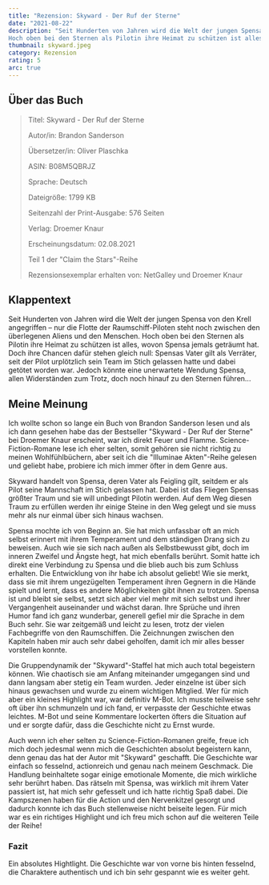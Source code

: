 ```yaml
---
title: "Rezension: Skyward - Der Ruf der Sterne"
date: "2021-08-22"
description: "Seit Hunderten von Jahren wird die Welt der jungen Spensa von den Krell angegriffen – nur die Flotte der Raumschiff-Piloten steht noch zwischen den überlegenen Aliens und den Menschen.
Hoch oben bei den Sternen als Pilotin ihre Heimat zu schützen ist alles, wovon Spensa jemals geträumt hat. Doch ihre Chancen dafür stehen gleich null: Spensas Vater gilt als Verräter..."
thumbnail: skyward.jpeg
category: Rezension
rating: 5
arc: true
---
```


## Über das Buch
> Titel: Skyward - Der Ruf der Sterne
>
> Autor/in: Brandon Sanderson
>
> Übersetzer/in: Oliver Plaschka
>
> ASIN: B08M5QBRJZ
>
> Sprache: Deutsch
>
> Dateigröße: 1799 KB
>
> Seitenzahl der Print-Ausgabe: 576 Seiten
>
> Verlag: Droemer Knaur
>
> Erscheinungsdatum: 02.08.2021
>
> Teil 1 der "Claim the Stars"-Reihe
>
> Rezensionsexemplar erhalten von: NetGalley und Droemer Knaur

## Klappentext
Seit Hunderten von Jahren wird die Welt der jungen Spensa von den Krell angegriffen – nur die Flotte der Raumschiff-Piloten steht noch zwischen den überlegenen Aliens und den Menschen.
Hoch oben bei den Sternen als Pilotin ihre Heimat zu schützen ist alles, wovon Spensa jemals geträumt hat. Doch ihre Chancen dafür stehen gleich null: Spensas Vater gilt als Verräter, seit der Pilot urplötzlich sein Team im Stich gelassen hatte und dabei getötet worden war. Jedoch könnte eine unerwartete Wendung Spensa, allen Widerständen zum Trotz, doch noch hinauf zu den Sternen führen...

## Meine Meinung
Ich wollte schon so lange ein Buch von Brandon Sanderson lesen und als ich dann gesehen habe das der Bestseller "Skyward - Der Ruf der Sterne" bei Droemer Knaur erscheint, war ich direkt Feuer und Flamme. Science-Fiction-Romane lese ich eher selten, somit gehören sie nicht richtig zu meinen Wohlfühlbüchern, aber seit ich die "Illuminae Akten"-Reihe gelesen und geliebt habe, probiere ich mich immer öfter in dem Genre aus.

Skyward handelt von Spensa, deren Vater als Feigling gilt, seitdem er als Pilot seine Mannschaft im Stich gelassen hat. Dabei ist das Fliegen Spensas größter Traum und sie will unbedingt Pilotin werden. Auf dem Weg diesen Traum zu erfüllen werden ihr einige Steine in den Weg gelegt und sie muss mehr als nur einmal über sich hinaus wachsen.

Spensa mochte ich von Beginn an. Sie hat mich unfassbar oft an mich selbst erinnert mit ihrem Temperament und dem ständigen Drang sich zu beweisen. Auch wie sie sich nach außen als Selbstbewusst gibt, doch im inneren Zweifel und Ängste hegt, hat mich ebenfalls berührt. Somit hatte ich direkt eine Verbindung zu Spensa und die blieb auch bis zum Schluss erhalten. Die Entwicklung von ihr habe ich absolut geliebt! Wie sie merkt, dass sie mit ihrem ungezügelten Temperament ihren Gegnern in die Hände spielt und lernt, dass es andere Möglichkeiten gibt ihnen zu trotzen. Spensa ist und bleibt sie selbst, setzt sich aber viel mehr mit sich selbst und ihrer Vergangenheit auseinander und wächst daran. Ihre Sprüche und ihren Humor fand ich ganz wunderbar, generell gefiel mir die Sprache in dem Buch sehr. Sie war zeitgemäß und leicht zu lesen, trotz der vielen Fachbegriffe von den Raumschiffen. Die Zeichnungen zwischen den Kapiteln haben mir auch sehr dabei geholfen, damit ich mir alles besser vorstellen konnte.

Die Gruppendynamik der "Skyward"-Staffel hat mich auch total begeistern können. Wie chaotisch sie am Anfang miteinander umgegangen sind und dann langsam aber stetig ein Team wurden. Jeder einzelne ist über sich hinaus gewachsen und wurde zu einem wichtigen Mitglied. Wer für mich aber ein kleines Highlight war, war definitiv M-Bot. Ich musste teilweise sehr oft über ihn schmunzeln und ich fand, er verpasste der Geschichte etwas leichtes. M-Bot und seine Kommentare lockerten öfters die Situation auf und er sorgte dafür, dass die Geschichte nicht zu Ernst wurde.

Auch wenn ich eher selten zu Science-Fiction-Romanen greife, freue ich mich doch jedesmal wenn mich die Geschichten absolut begeistern kann, denn genau das hat der Autor mit "Skyward" geschafft. Die Geschichte war einfach so fesselnd, actionreich und genau nach meinem Geschmack. Die Handlung beinhaltete sogar einige emotionale Momente, die mich wirkliche sehr berührt haben. Das rätseln mit Spensa, was wirklich mit ihrem Vater passiert ist, hat mich sehr gefesselt und ich hatte richtig Spaß dabei. Die Kampszenen haben für die Action und den Nervenkitzel gesorgt und dadurch konnte ich das Buch stellenweise nicht beiseite legen. Für mich war es ein richtiges Highlight und ich freu mich schon auf die weiteren Teile der Reihe!

### Fazit
Ein absolutes Hightlight. Die Geschichte war von vorne bis hinten fesselnd, die Charaktere authentisch und ich bin sehr gespannt wie es weiter geht.